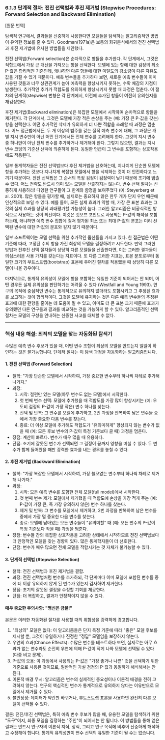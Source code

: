 ### 6.1.3 단계적 절차: 전진 선택법과 후진 제거법 (Stepwise Procedures: Forward Selection and Backward Elimination)

[원문 번역]

탐색적 연구에서, 결과들을 신중하게 사용한다면 모델들을 탐색하는 알고리즘적인 방법이 유익한 정보를 줄 수 있다. Goodman(1971a)은 보통의 회귀분석에서의 전진 선택법과 후진 제거법에 유사한 방법들을 제안했다.

전진 선택법(Forward selection)은 순차적으로 항들을 추가한다. 각 단계에서, 그것은 적합도에서 가장 큰 개선을 가져오는 항을 선택한다. 모델에 있는 항에 대한 검정의 최소 P-값은 합리적인 기준인데, 왜냐하면 다른 항들에 대한 이탈도의 감소량이 다른 자유도 값을 가질 수 있기 때문이다. 예측 변수들을 추가하다 보면, 새로운 예측 변수들이 이미 사용된 것들과 너무 상관관계가 높아 예측력을 향상시키지 못하는, 수확 체감의 지점이 발생한다. 추가적인 추가가 적합도를 유의하게 향상시키지 못할 때 과정은 멈춘다. 이 절차의 단계적(stepwise) 변형은 각 단계에서, 이전에 추가된 항들이 여전히 유의한지를 재검정한다.

후진 제거법(Backward elimination)은 복잡한 모델에서 시작하여 순차적으로 항들을 제거한다. 각 단계에서, 그것은 모델에 가장 적은 손상을 주는 (예: 가장 큰 P-값을 갖는) 항을 선택한다. 어떤 추가적인 삭제가 유의하게 더 나쁜 적합을 초래할 때 과정은 멈춘다. 어느 접근법에서든, 두 개 이상의 범주를 갖는 질적 예측 변수에 대해, 그 과정은 개별 지시 변수만이 아닌 어떤 단계에서든 전체 변수를 고려해야 한다. 그것의 지시 변수 중 하나만이 아닌 전체 변수를 추가하거나 제거해야 한다. 그렇지 않으면, 결과는 지시 변수 코딩의 기준선 선택에 의존하게 된다. 동일한 언급이 그 변수를 포함하는 상호작용에도 적용된다.

일부 통계학자들은 전진 선택법보다 후진 제거법을 선호하는데, 지나치게 단순한 모델에 항을 추가하는 것보다 지나치게 복잡한 모델에서 항을 삭제하는 것이 더 안전하다고 느끼기 때문이다. 전진 선택법은 그 순서의 특정 검정이 검정력이 낮기 때문에 조기에 멈출 수 있다. 어느 전략도 반드시 의미 있는 모델을 산출하지는 않는다. 변수 선택 절차는 신중하게 사용하라! 다양한 연구들이 그 한계와 함정을 보여주었다 (예: Steyerberg et al. 2001). 많은 항들을 평가할 때, 실제로는 중요하지 않은 한두 개가 단지 우연 때문에 인상적으로 보일 수 있다. 예를 들어, 모든 실제 효과가 약할 때, 가장 큰 표본 효과는 그것의 실제 효과를 상당히 과대평가할 가능성이 높다. 그러한 알고리즘은 비공식적인 방식으로 사용하는 것이 최선이다. 이것은 컷오프 포인트로 사용되는 P-값의 해석을 포함하는데, 왜냐하면 예측 변수 집합에 걸쳐 평가된 최소 또는 최대 P-값의 분포는 미리 선택된 변수에 대한 P-값의 분포와 같지 않기 때문이다.

일부 소프트웨어는 모델 선택을 위한 추가적인 옵션들을 가지고 있다. 한 접근법은 어떤 기준에 따라, 고정된 수의 항을 가진 최상의 모델을 결정하려고 시도한다. 만약 그러한 방법과 전후진 선택 절차들이 상당히 다른 모델들을 산출한다면, 이는 그러한 결과들이 의심스러운 사용 가치를 갖는다는 지표이다. 또 다른 그러한 지표는, 표본 분포로부터 동일한 크기의 부트스트랩(bootstrap) 표본에 주어진 절차를 적용했을 때 상당히 다른 모델이 나올 경우이다.

마지막으로, 통계적 유의성이 모델에 항을 포함하는 유일한 기준이 되어서는 안 되며, 어떤 경우든 실제 유의성을 판단하기는 어려울 수 있다 (Westfall and Young 1993). 연구의 목적에 중심적인 변수는 통계적으로 유의하지 않더라도 포함시키고 그 추정된 효과를 보고하는 것이 합리적이다. 그것을 모델에 유지하는 것은 다른 예측 변수들의 추정된 효과에 대한 편향을 줄이는 데 도움이 될 수 있고, 아마도 더 큰 표본 크기 때문에 효과가 유의했던 다른 연구들과 결과를 비교하는 것을 가능하게 할 수 있다. 알고리즘적인 선택 절차는 모델의 구성을 안내하는 신중한 사고를 대체할 수 없다.

---

### 핵심 내용 해설: 최적의 모델을 찾는 자동화된 탐색기

수많은 예측 변수 후보가 있을 때, 어떤 변수 조합이 최상의 모델을 만드는지 일일이 확인하는 것은 불가능합니다. 단계적 절차는 이 탐색 과정을 자동화하는 알고리즘입니다.

#### 1. 전진 선택법 (Forward Selection)

*   철학: "가장 단순한 모델에서 시작하여, 가장 중요한 변수부터 하나씩 차례로 추가해 나가자."
*   과정:
    1.  시작: 절편만 있는 모델(아무 변수도 없는 모델)에서 시작한다.
    2.  첫 번째 변수 선택: 모델에 추가했을 때 적합도를 가장 많이 향상시키는 (예: 우도비 검정의 P-값이 가장 작은) 변수 하나를 찾는다.
    3.  선택 및 반복: 그 변수를 모델에 추가하고, 2번 과정을 반복하여 남은 변수들 중에서 가장 중요한 다음 변수를 찾는다.
    4.  종료: 더 이상 모델에 추가해도 적합도가 "유의미하게" 향상되지 않는 변수가 없을 때 (예: 모든 후보 변수의 P-값이 특정 기준보다 클 때) 과정을 멈춘다.
*   장점: 계산이 빠르다. 변수가 매우 많을 때 유용하다.
*   단점: 초기에 잘못된 변수가 선택되면 그 결정이 끝까지 영향을 미칠 수 있다. 두 변수가 함께 들어왔을 때만 강력한 효과를 내는 경우를 놓칠 수 있다.

#### 2. 후진 제거법 (Backward Elimination)

*   철학: "가장 복잡한 모델에서 시작하여, 가장 쓸모없는 변수부터 하나씩 차례로 제거해 나가자."
*   과정:
    1.  시작: 모든 예측 변수를 포함한 전체 모델(full model)에서 시작한다.
    2.  첫 번째 변수 제거: 모델에서 제거했을 때 적합도에 손상을 가장 적게 주는 (예: P-값이 가장 큰, 즉 가장 유의하지 않은) 변수 하나를 찾는다.
    3.  제거 및 반복: 그 변수를 모델에서 제거하고, 2번 과정을 반복하여 남은 변수들 중에서 가장 덜 중요한 다음 변수를 찾는다.
    4.  종료: 모델에 남아있는 모든 변수들이 "유의미할" 때 (예: 모든 변수의 P-값이 특정 기준보다 작을 때) 과정을 멈춘다.
*   장점: 변수들 간의 복잡한 상호작용을 고려한 상태에서 시작하므로 전진 선택법보다 더 안정적인 모델을 찾는 경향이 있다. 많은 통계학자들이 더 선호한다.
*   단점: 변수가 매우 많으면 전체 모델을 적합시키는 것 자체가 불가능할 수 있다.

#### 3. 단계적 선택법 (Stepwise Selection)

*   철학: 전진 선택법과 후진 제거법을 결합.
*   과정: 전진 선택법처럼 변수를 추가하되, 각 단계마다 이미 모델에 포함된 변수들 중에 더 이상 유의하지 않게 된 변수가 있는지 검사하여 제거한다.
*   장점: 초기의 잘못된 결정을 수정할 기회를 제공한다.
*   단점: 더 복잡하고, 결과가 안정적이지 않을 수 있다.

#### 매우 중요한 주의사항: "맹신은 금물!"

본문은 이러한 자동화된 절차를 사용할 때의 위험성을 강력하게 경고합니다.

1.  "최상의" 모델은 없다: 이 알고리즘들은 단지 특정 기준에 따라 "좋은" 모델 후보를 제시할 뿐, 그것이 유일하거나 진정한 "정답" 모델임을 보장하지 않는다.
2.  우연의 효과(Chance Effects): 수많은 변수를 테스트하다 보면, 실제로는 아무 효과가 없는 변수라도 순전히 우연에 의해 P-값이 작게 나와 모델에 선택될 수 있다 (다중 비교 문제).
3.  P-값의 오용: 이 과정에서 사용되는 P-값은 "가장 좋거나 나쁜" 것을 선택하기 위한 기준으로 사용된 것이므로, 일반적인 가설 검정의 P-값과 동일하게 해석해서는 안 된다.
4.  이론적 배경 무시: 알고리즘은 변수의 실제적인 중요성이나 이론적 배경을 전혀 고려하지 않는다. 연구의 핵심적인 변수가 통계적으로 유의하지 않다는 이유만으로 모델에서 제거될 수 있다.
5.  불안정성: 데이터가 약간만 바뀌거나, 부트스트랩 표본을 사용하면 완전히 다른 모델이 선택될 수 있다.

결론: 전진/후진 선택법은, 특히 예측 변수 후보가 많을 때, 유용한 모델을 탐색하기 위한 "도구"이지, 최종 모델을 결정하는 "주인"이 되어서는 안 됩니다. 이 방법들을 통해 얻은 결과는 반드시 연구자의 이론적 지식, 상식, 그리고 연구 목적에 비추어 신중하게 해석하고 수정해야 합니다. 통계적 유의성만이 변수 선택의 유일한 기준이 될 수는 없습니다.
